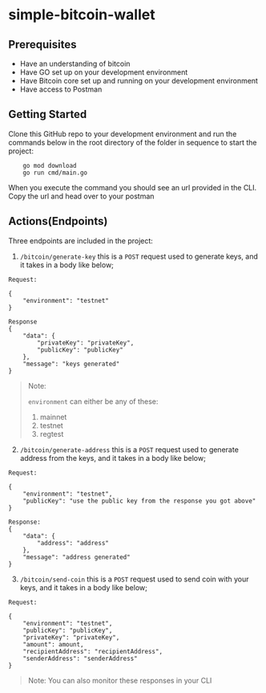 # simple-bitcoin-wallet

## Prerequisites
 - Have an understanding of bitcoin
 - Have GO set up on your development environment
 - Have Bitcoin core set up and running on your development environment
 - Have access to Postman

 ## Getting Started
 Clone this GitHub repo to your development environment and run the commands below
 in the root directory of the folder in sequence to 
 start the project:

````
    go mod download
    go run cmd/main.go
````

When you execute the command you should see an url provided in the CLI. Copy the url and head over 
to your postman

## Actions(Endpoints)
Three endpoints are included in the project:
1. `/bitcoin/generate-key` this is a `POST` request used to generate keys, and it takes in a body
like below;
```
Request:

{
    "environment": "testnet"
}
```
```
Response
{
    "data": {
        "privateKey": "privateKey",
        "publicKey": "publicKey"
    },
    "message": "keys generated"
}
```

> Note:
> 
> `environment` can either be any of these:
> 
> 1. mainnet
> 2. testnet
> 3. regtest

2. `/bitcoin/generate-address` this is a `POST` request used to generate address from the keys,
and it takes in a body
   like below;
```
Request:

{
    "environment": "testnet",
    "publicKey": "use the public key from the response you got above"
}
```
```
Response:
{
    "data": {
        "address": "address"
    },
    "message": "address generated"
}
```
3. `/bitcoin/send-coin` this is a `POST` request used to send coin with your keys,
   and it takes in a body
   like below;
```
Request:

{
    "environment": "testnet",
    "publicKey": "publicKey",
    "privateKey": "privateKey",
    "amount": amount,
    "recipientAddress": "recipientAddress",
    "senderAddress": "senderAddress"
}
```

> Note: You can also monitor these responses in your CLI
